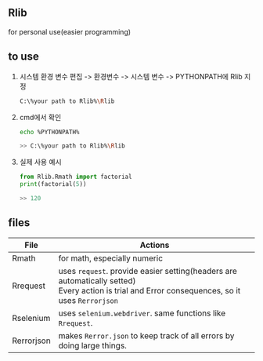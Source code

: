## Rlib
for personal use(easier programming)

## to use

1. 시스템 환경 변수 편집 -> 환경변수 -> 시스템 변수 -> PYTHONPATH에 Rlib 지정
    ```bash
    C:\%your path to Rlib%\Rlib
    ```
2. cmd에서 확인
    ```bash
    echo %PYTHONPATH%
    
    >> C:\%your path to Rlib%\Rlib
    ```
3. 실제 사용 예시
    ```py
    from Rlib.Rmath import factorial
    print(factorial(5))

    >> 120
    ```
## files
|File|Actions|
|---|---|
|Rmath|for math, especially numeric|
|Rrequest|uses `request`. provide easier setting(headers are automatically setted)<br>Every action is trial and Error consequences, so it uses `Rerrorjson`|
|Rselenium|uses `selenium.webdriver`. same functions like `Rrequest`.|
|Rerrorjson|makes `Rerror.json` to keep track of all errors by doing large things.|
